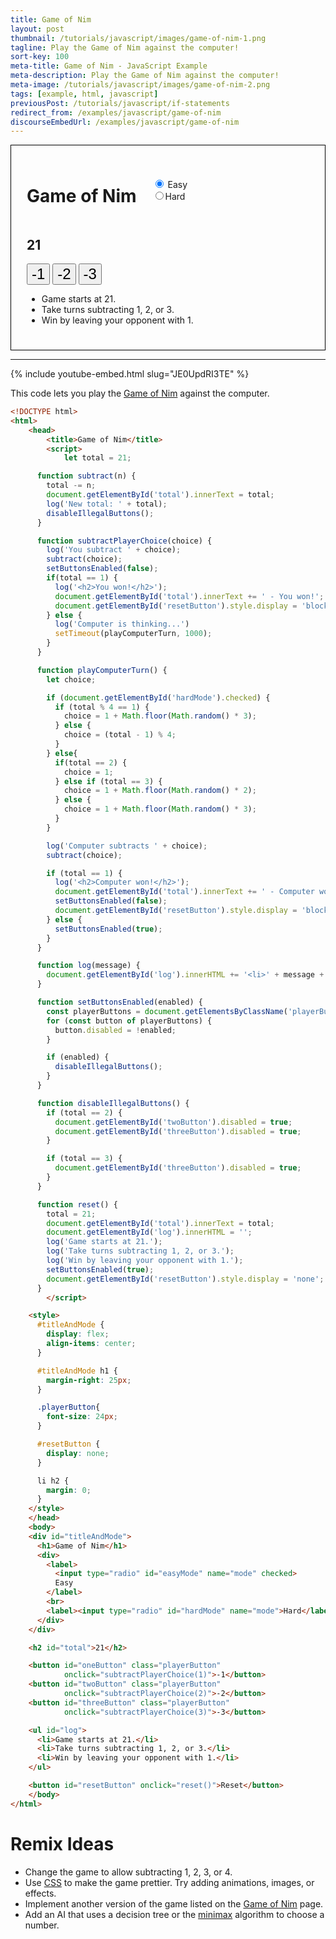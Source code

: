 ```yaml
---
title: Game of Nim
layout: post
thumbnail: /tutorials/javascript/images/game-of-nim-1.png
tagline: Play the Game of Nim against the computer!
sort-key: 100
meta-title: Game of Nim - JavaScript Example
meta-description: Play the Game of Nim against the computer!
meta-image: /tutorials/javascript/images/game-of-nim-2.png
tags: [example, html, javascript]
previousPost: /tutorials/javascript/if-statements
redirect_from: /examples/javascript/game-of-nim
discourseEmbedUrl: /examples/javascript/game-of-nim
---
```


<script>
  let total = 21;

  function subtract(n) {
    total -= n;
    document.getElementById('total').innerText = total;
    log('New total: ' + total);
    disableIllegalButtons();
  }

  function subtractPlayerChoice(choice) {
    log('You subtract ' + choice);
    subtract(choice);
    setButtonsEnabled(false);
    if(total == 1) {
      log('<h2>You won!</h2>');
      document.getElementById('total').innerText += ' - You won!';
      document.getElementById('resetButton').style.display = 'block';
    } else {
      log('Computer is thinking...')
      setTimeout(playComputerTurn, 1000);
    }
  }

  function playComputerTurn() {
    let choice;

    if (document.getElementById('hardMode').checked) {
      if (total % 4 == 1) {
        choice = 1 + Math.floor(Math.random() * 3);
      } else {
        choice = (total - 1) % 4;
      }
    } else{
      if(total == 2) {
        choice = 1;
      } else if (total == 3) {
        choice = 1 + Math.floor(Math.random() * 2);
      } else {
        choice = 1 + Math.floor(Math.random() * 3);
      }
    }

    log('Computer subtracts ' + choice);
    subtract(choice);

    if (total == 1) {
      log('<h2>Computer won!</h2>');
      document.getElementById('total').innerText += ' - Computer won!';
      setButtonsEnabled(false);
      document.getElementById('resetButton').style.display = 'block';
    } else {
      setButtonsEnabled(true);
    }
  }

  function log(message) {
    document.getElementById('log').innerHTML += '<li>' + message + '</li>'
  }

  function setButtonsEnabled(enabled) {
    const playerButtons = document.getElementsByClassName('playerButton');
    for (const button of playerButtons) {
      button.disabled = !enabled;
    }

    if (enabled) {
      disableIllegalButtons();
    }
  }

  function disableIllegalButtons() {
    if (total == 2) {
      document.getElementById('twoButton').disabled = true;
      document.getElementById('threeButton').disabled = true;
    }

    if (total == 3) {
      document.getElementById('threeButton').disabled = true;
    }        
  }

  function reset() {
    total = 21;
    document.getElementById('total').innerText = total;
    document.getElementById('log').innerHTML = '';
    log('Game starts at 21.');
    log('Take turns subtracting 1, 2, or 3.');
    log('Win by leaving your opponent with 1.');
    setButtonsEnabled(true);
    document.getElementById('resetButton').style.display = 'none';
  }
    </script>

<style>
  #titleAndMode {
    display: flex;
    align-items: center;
  }

  #titleAndMode h1 {
    margin-right: 25px;
  }

  .playerButton{
    font-size: 24px;
  }

  #resetButton {
    display: none;
  }

  li h2 {
    margin: 0;
  }
</style>

<div style="border: thin solid black; padding: 25px;">
  <div id="titleAndMode">
    <h1>Game of Nim</h1>
    <div>
      <label>
        <input type="radio" id="easyMode" name="mode" checked>
        Easy
      </label>
      <br>
      <label><input type="radio" id="hardMode" name="mode">Hard</label>
    </div>
  </div>

  <h2 id="total">21</h2>

  <button id="oneButton" class="playerButton"
          onclick="subtractPlayerChoice(1)">-1</button>
  <button id="twoButton" class="playerButton"
          onclick="subtractPlayerChoice(2)">-2</button>
  <button id="threeButton" class="playerButton"
          onclick="subtractPlayerChoice(3)">-3</button>

  <ul id="log">
    <li>Game starts at 21.</li>
    <li>Take turns subtracting 1, 2, or 3.</li>
    <li>Win by leaving your opponent with 1.</li>
  </ul>

  <button id="resetButton" onclick="reset()">Reset</button>
</div>

<hr>

{% include youtube-embed.html slug="JE0UpdRI3TE" %}

This code lets you play the [Game of Nim](https://en.wikipedia.org/wiki/Nim) against the computer.

```html
<!DOCTYPE html>
<html>
	<head>
		<title>Game of Nim</title>
		<script>
			let total = 21;

      function subtract(n) {
        total -= n;
        document.getElementById('total').innerText = total;
        log('New total: ' + total);
        disableIllegalButtons();
      }

      function subtractPlayerChoice(choice) {
        log('You subtract ' + choice);
        subtract(choice);
        setButtonsEnabled(false);
        if(total == 1) {
          log('<h2>You won!</h2>');
          document.getElementById('total').innerText += ' - You won!';
          document.getElementById('resetButton').style.display = 'block';
        } else {
          log('Computer is thinking...')
          setTimeout(playComputerTurn, 1000);
        }
      }

      function playComputerTurn() {
        let choice;

        if (document.getElementById('hardMode').checked) {
          if (total % 4 == 1) {
            choice = 1 + Math.floor(Math.random() * 3);
          } else {
            choice = (total - 1) % 4;
          }
        } else{
          if(total == 2) {
            choice = 1;
          } else if (total == 3) {
            choice = 1 + Math.floor(Math.random() * 2);
          } else {
            choice = 1 + Math.floor(Math.random() * 3);
          }
        }

        log('Computer subtracts ' + choice);
        subtract(choice);

        if (total == 1) {
          log('<h2>Computer won!</h2>');
          document.getElementById('total').innerText += ' - Computer won!';
          setButtonsEnabled(false);
          document.getElementById('resetButton').style.display = 'block';
        } else {
          setButtonsEnabled(true);
        }
      }

      function log(message) {
        document.getElementById('log').innerHTML += '<li>' + message + '</li>'
      }

      function setButtonsEnabled(enabled) {
        const playerButtons = document.getElementsByClassName('playerButton');
        for (const button of playerButtons) {
          button.disabled = !enabled;
        }

        if (enabled) {
          disableIllegalButtons();
        }
      }

      function disableIllegalButtons() {
        if (total == 2) {
          document.getElementById('twoButton').disabled = true;
          document.getElementById('threeButton').disabled = true;
        }

        if (total == 3) {
          document.getElementById('threeButton').disabled = true;
        }        
      }

      function reset() {
        total = 21;
        document.getElementById('total').innerText = total;
        document.getElementById('log').innerHTML = '';
        log('Game starts at 21.');
        log('Take turns subtracting 1, 2, or 3.');
        log('Win by leaving your opponent with 1.');
        setButtonsEnabled(true);
        document.getElementById('resetButton').style.display = 'none';
      }
		</script>

    <style>
      #titleAndMode {
        display: flex;
        align-items: center;
      }

      #titleAndMode h1 {
        margin-right: 25px;
      }

      .playerButton{
        font-size: 24px;
      }

      #resetButton {
        display: none;
      }

      li h2 {
        margin: 0;
      }
    </style>
	</head>
	<body>
    <div id="titleAndMode">
      <h1>Game of Nim</h1>
      <div>
        <label>
          <input type="radio" id="easyMode" name="mode" checked>
          Easy
        </label>
        <br>
        <label><input type="radio" id="hardMode" name="mode">Hard</label>
      </div>
    </div>

    <h2 id="total">21</h2>

    <button id="oneButton" class="playerButton"
            onclick="subtractPlayerChoice(1)">-1</button>
    <button id="twoButton" class="playerButton"
            onclick="subtractPlayerChoice(2)">-2</button>
    <button id="threeButton" class="playerButton"
            onclick="subtractPlayerChoice(3)">-3</button>

    <ul id="log">
      <li>Game starts at 21.</li>
      <li>Take turns subtracting 1, 2, or 3.</li>
      <li>Win by leaving your opponent with 1.</li>
    </ul>

    <button id="resetButton" onclick="reset()">Reset</button>
	</body>
</html>
```


# Remix Ideas

- Change the game to allow subtracting 1, 2, 3, or 4.
- Use [CSS](/tutorials/html/css) to make the game prettier. Try adding animations, images, or effects.
- Implement another version of the game listed on the [Game of Nim](https://en.wikipedia.org/wiki/Nim) page.
- Add an AI that uses a decision tree or the [minimax](https://en.wikipedia.org/wiki/Minimax) algorithm to choose a number.
